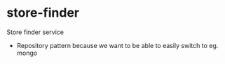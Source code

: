 # store-finder

Store finder service

- Repository pattern because we want to be able to easily switch to eg. mongo
